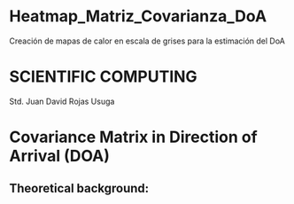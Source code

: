 # Heatmap_Matriz_Covarianza_DoA
Creación de mapas de calor en escala de grises para la estimación del DoA
# SCIENTIFIC COMPUTING

Std. Juan David Rojas Usuga

# Covariance Matrix in Direction of Arrival (DOA)
## Theoretical background:

